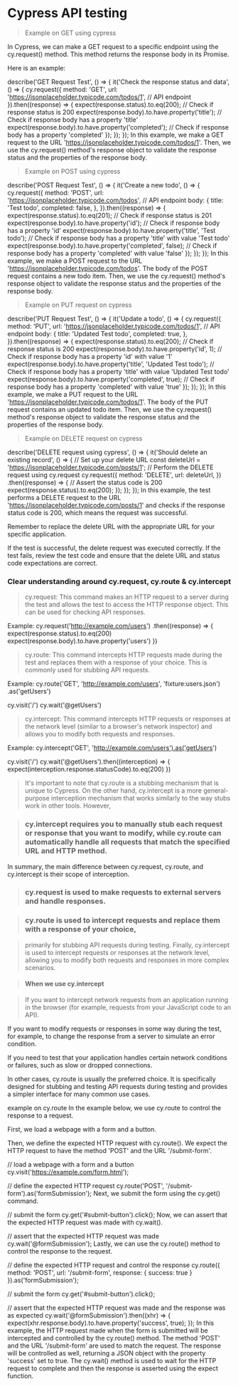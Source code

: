 # Cypress API testing

> Example on GET using cypress

In Cypress, we can make a GET request to a specific endpoint using the cy.request() method. This method returns the response body in its Promise.

Here is an example:

describe('GET Request Test', () => {
it('Check the response status and data', () => {
cy.request({
method: 'GET',
url: 'https://jsonplaceholder.typicode.com/todos/1', // API endpoint
}).then((response) => {
expect(response.status).to.eq(200); // Check if response status is 200
expect(response.body).to.have.property('title'); // Check if response body has a property 'title'
expect(response.body).to.have.property('completed'); // Check if response body has a property 'completed'
});
});
});
In this example, we make a GET request to the URL 'https://jsonplaceholder.typicode.com/todos/1'.
Then, we use the cy.request() method's response object to validate the response status and the properties of the response body.

> Example on POST using cypress

describe('POST Request Test', () => {
it('Create a new todo', () => {
cy.request({
method: 'POST',
url: 'https://jsonplaceholder.typicode.com/todos', // API endpoint
body: {
title: 'Test todo',
completed: false,
},
}).then((response) => {
expect(response.status).to.eq(201); // Check if response status is 201
expect(response.body).to.have.property('id'); // Check if response body has a property 'id'
expect(response.body).to.have.property('title', 'Test todo'); // Check if response body has a property 'title' with value 'Test todo'
expect(response.body).to.have.property('completed', false); // Check if response body has a property 'completed' with value 'false'
});
});
});
In this example, we make a POST request to the URL 'https://jsonplaceholder.typicode.com/todos'.
The body of the POST request contains a new todo item. Then, we use the cy.request() method's response object to validate the response status and the properties of the response body.

> Example on PUT request on cypress

describe('PUT Request Test', () => {
it('Update a todo', () => {
cy.request({
method: 'PUT',
url: 'https://jsonplaceholder.typicode.com/todos/1', // API endpoint
body: {
title: 'Updated Test todo',
completed: true,
},
}).then((response) => {
expect(response.status).to.eq(200); // Check if response status is 200
expect(response.body).to.have.property('id', 1); // Check if response body has a property 'id' with value '1'
expect(response.body).to.have.property('title', 'Updated Test todo'); // Check if response body has a property 'title' with value 'Updated Test todo'
expect(response.body).to.have.property('completed', true); // Check if response body has a property 'completed' with value 'true'
});
});
});
In this example, we make a PUT request to the URL 'https://jsonplaceholder.typicode.com/todos/1'.
The body of the PUT request contains an updated todo item. Then, we use the cy.request() method's response object to validate the response status and the properties of the response body.

> Example on DELETE request on cypress

describe('DELETE request using cypress', () => {
it('Should delete an existing record', () => {
// Set up your delete URL
const deleteUrl = 'https://jsonplaceholder.typicode.com/posts/1';
// Perform the DELETE request using cy.request
cy.request({
method: 'DELETE',
url: deleteUrl,
})
.then((response) => {
// Assert the status code is 200
expect(response.status).to.eq(200);
});
});
});
In this example, the test performs a DELETE request to the URL 'https://jsonplaceholder.typicode.com/posts/1' and checks if the response status code is 200,
which means the request was successful.

Remember to replace the delete URL with the appropriate URL for your specific application.

If the test is successful, the delete request was executed correctly. If the test fails, review the test code and ensure that the delete URL and status code expectations are correct.

### Clear understanding around cy.request, cy.route & cy.intercept

> cy.request: This command makes an HTTP request to a server during the test and allows the test to access the HTTP response object. This can be used for checking API responses.

Example:
cy.request('http://example.com/users')
.then((response) => {
expect(response.status).to.eq(200)
expect(response.body).to.have.property('users')
})

> cy.route: This command intercepts HTTP requests made during the test and replaces them with a response of your choice. This is commonly used for stubbing API requests.

Example:
cy.route('GET', 'http://example.com/users', 'fixture:users.json')
.as('getUsers')

cy.visit('/')
cy.wait('@getUsers')

> cy.intercept: This command intercepts HTTP requests or responses at the network level (similar to a browser's network inspector) and allows you to modify both requests and responses.

Example:
cy.intercept('GET', 'http://example.com/users').as('getUsers')

cy.visit('/')
cy.wait('@getUsers').then((interception) => {
expect(interception.response.statusCode).to.eq(200)
})

> It's important to note that cy.route is a stubbing mechanism that is unique to Cypress. On the other hand, cy.intercept is a more general-purpose interception mechanism that works similarly to the way stubs work in other tools. However,

> ### cy.intercept requires you to manually stub each request or response that you want to modify, while cy.route can automatically handle all requests that match the specified URL and HTTP method.

In summary, the main difference between cy.request, cy.route, and cy.intercept is their scope of interception.

> ### cy.request is used to make requests to external servers and handle responses.

> ### cy.route is used to intercept requests and replace them with a response of your choice,

> primarily for stubbing API requests during testing. Finally, cy.intercept is used to intercept requests or responses at the network level, allowing you to modify both requests and responses in more complex scenarios.

> #### When we use cy.intercept

> If you want to intercept network requests from an application running in the browser (for example, requests from your JavaScript code to an API).

If you want to modify requests or responses in some way during the test, for example, to change the response from a server to simulate an error condition.

If you need to test that your application handles certain network conditions or failures, such as slow or dropped connections.

In other cases, cy.route is usually the preferred choice. It is specifically designed for stubbing and testing API requests during testing and provides a simpler interface for many common use cases.

example on cy.route
In the example below, we use cy.route to control the response to a request.

First, we load a webpage with a form and a button.

Then, we define the expected HTTP request with cy.route(). We expect the HTTP request to have the method 'POST' and the URL '/submit-form'.

// load a webpage with a form and a button
cy.visit('https://example.com/form.html');

// define the expected HTTP request
cy.route('POST', '/submit-form').as('formSubmission');
Next, we submit the form using the cy.get() command.

// submit the form
cy.get('#submit-button').click();
Now, we can assert that the expected HTTP request was made with cy.wait().

// assert that the expected HTTP request was made
cy.wait('@formSubmission');
Lastly, we can use the cy.route() method to control the response to the request.

// define the expected HTTP request and control the response
cy.route({
method: 'POST',
url: '/submit-form',
response: { success: true }
}).as('formSubmission');

// submit the form
cy.get('#submit-button').click();

// assert that the expected HTTP request was made and the response was as expected
cy.wait('@formSubmission').then((xhr) => {
expect(xhr.response.body).to.have.property('success', true);
});
In this example, the HTTP request made when the form is submitted will be intercepted and controlled by the cy.route() method.
The method 'POST' and the URL '/submit-form' are used to match the request. The response will be controlled as well, returning a JSON object with the property 'success' set to true. The cy.wait() method is used to wait for the HTTP request to complete and then the response is asserted using the expect function.
